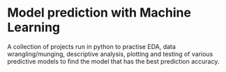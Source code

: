 # Model prediction with Machine Learning

A collection of projects run in python to practise EDA, data wrangling/munging, descriptive analysis, plotting and testing of various predictive models to find the model that has the best prediction accuracy.  
